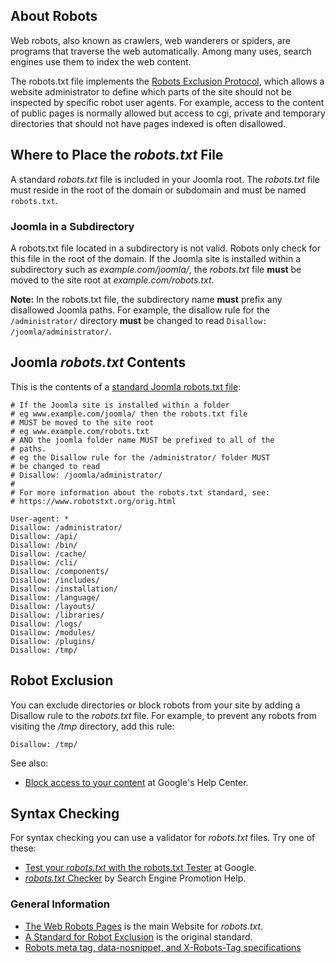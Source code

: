 <!-- Filename: Robots.txt_file / Display title: The robots.txt file -->

## About Robots

Web robots, also known as crawlers, web wanderers or spiders, are
programs that traverse the web automatically. Among many uses, search
engines use them to index the web content.

The robots.txt file implements the 
[Robots Exclusion Protocol](https://en.wikipedia.org/wiki/Robots_exclusion_standard),
which allows a website administrator to define which parts of the site should 
not be inspected by specific robot user agents. For example, access to the 
content of public pages is normally allowed but access to cgi, private and 
temporary directories that should not have pages indexed is often disallowed.

## Where to Place the *robots.txt* File

A standard *robots.txt* file is included in your Joomla root. The
*robots.txt* file must reside in the root of the domain or subdomain and
must be named `robots.txt`.

### Joomla in a Subdirectory

A robots.txt file located in a subdirectory is not valid. Robots only
check for this file in the root of the domain. If the Joomla site is
installed within a subdirectory such as *example.com/joomla/*, the
*robots.txt* file **must** be moved to the site root at
*example.com/robots.txt*.

**Note:** In the robots.txt file, the subdirectory name **must** prefix any
disallowed Joomla paths. For example, the disallow rule for the `/administrator/`
directory **must** be changed to read `Disallow: /joomla/administrator/`.

## Joomla *robots.txt* Contents

This is the contents of a [standard Joomla robots.txt file](https://raw.githubusercontent.com/joomla/joomla-cms/refs/heads/5.2-dev/robots.txt.dist):

```
# If the Joomla site is installed within a folder
# eg www.example.com/joomla/ then the robots.txt file
# MUST be moved to the site root
# eg www.example.com/robots.txt
# AND the joomla folder name MUST be prefixed to all of the
# paths.
# eg the Disallow rule for the /administrator/ folder MUST
# be changed to read
# Disallow: /joomla/administrator/
#
# For more information about the robots.txt standard, see:
# https://www.robotstxt.org/orig.html

User-agent: *
Disallow: /administrator/
Disallow: /api/
Disallow: /bin/
Disallow: /cache/
Disallow: /cli/
Disallow: /components/
Disallow: /includes/
Disallow: /installation/
Disallow: /language/
Disallow: /layouts/
Disallow: /libraries/
Disallow: /logs/
Disallow: /modules/
Disallow: /plugins/
Disallow: /tmp/
```

## Robot Exclusion

You can exclude directories or block robots from your site by adding a
Disallow rule to the *robots.txt* file. For example, to prevent any
robots from visiting the */tmp* directory, add this rule:

    Disallow: /tmp/

See also:

- [Block access to your content](https://support.google.com/webmasters/topic/4598466?hl=en&amp;ref_topic=9427949)
  at Google's Help Center.

## Syntax Checking

For syntax checking you can use a validator for *robots.txt* files. Try
one of these:

- [Test your <em>robots.txt</em> with the robots.txt Tester](https://support.google.com/webmasters/answer/6062598) at Google.
- [<em>robots.txt</em> Checker](http://www.searchenginepromotionhelp.com/m/robots-text-tester/robots-checker.php) by Search Engine Promotion Help.

### General Information

- [The Web Robots Pages](http://www.robotstxt.org/) is the main Website for *robots.txt*.
- [A Standard for Robot Exclusion](http://www.robotstxt.org/orig.html) is the original standard.
- [Robots meta tag, data-nosnippet, and X-Robots-Tag specifications](https://developers.google.com/search/docs/advanced/robots/robots_meta_tag)
